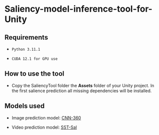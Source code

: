 # Saliency-model-inference-tool-for-Unity

## Requirements

- ```Python 3.11.1```

- ```CUDA 12.1 for GPU use```

## How to use the tool

- Copy the SaliencyTool folder the **Assets** folder of your Unity project. In the first salience prediction all missing dependencies will be installed.

## Models used

- Image prediction model: [CNN-360](https://github.com/DaniMS-ZGZ/Panoramic-CNN-360-Saliency)

- Video prediction model: [SST-Sal](https://github.com/edurnebernal/SST-Sal)

